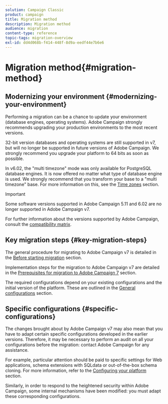 ```yaml
---
solution: Campaign Classic
product: campaign
title: Migration method
description: Migration method
audience: migration
content-type: reference
topic-tags: migration-overview
exl-id: dd4d068b-f414-448f-8d9a-eedf44e7b6e6
---
```

# Migration method{#migration-method}

## Modernizing your environment {#modernizing-your-environment}

Performing a migration can be a chance to update your environment (database engines, operating systems). Adobe Campaign strongly recommends upgrading your production environments to the most recent versions.

32-bit version databases and operating systems are still supported in v7, but will no longer be supported in future versions of Adobe Campaign. We strongly recommend you upgrade your platform to 64 bits as soon as possible.

In v6.02, the "multi timezone" mode was only available for PostgreSQL database engines. It is now offered no matter what type of database engine is used. We strongly recommend that you transform your base to a "multi timezone" base. For more information on this, see the [Time zones](../../migration/using/general-configurations.md#time-zones) section.

>[!IMPORTANT]
>
>Some software versions supported in Adobe Campaign 5.11 and 6.02 are no longer supported in Adobe Campaign v7.
>
>For further information about the versions supported by Adobe Campaign, consult the [compatibility matrix](../../rn/using/compatibility-matrix.md).

## Key migration steps {#key-migration-steps}

The general procedure for migrating to Adobe Campaign v7 is detailed in the [Before starting migration](../../migration/using/before-starting-migration.md) section.

Implementation steps for the migration to Adobe Campaign v7 are detailed in the [Prerequisites for migration to Adobe Campaign 7](../../migration/using/prerequisites-for-migration-to-adobe-campaign-7.md) section.

The required configurations depend on your existing configurations and the initial version of the platform. These are outlined in the [General configurations](../../migration/using/general-configurations.md) section.

## Specific configurations {#specific-configurations}

The changes brought about by Adobe Campaign v7 may also mean that you have to adapt certain specific configurations developed in the earlier versions. Therefore, it may be necessary to perform an audit on all your configurations before the migration: contact Adobe Campaign for any assistance.

For example, particular attention should be paid to specific settings for Web applications, schema extensions with SQLdata or out-of-the-box schema cloning. For more information, refer to the [Configuring your platform](../../migration/using/configuring-your-platform.md) section.

Similarly, in order to respond to the heightened security within Adobe Campaign, some internal mechanisms have been modified: you must adapt these corresponding configurations.
